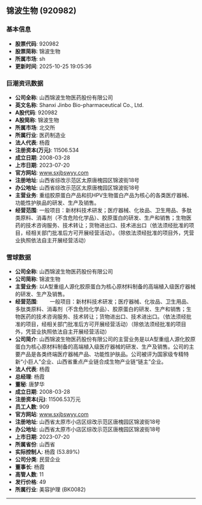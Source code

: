 ## 锦波生物 (920982)

### 基本信息

- **股票代码**: 920982
- **股票简称**: 锦波生物
- **所属市场**: sh
- **更新时间**: 2025-10-25 19:05:36

### 巨潮资讯数据

- **公司全称**: 山西锦波生物医药股份有限公司
- **英文名称**: Shanxi Jinbo Bio-pharmaceutical Co., Ltd.
- **A股代码**: 920982
- **A股简称**: 锦波生物
- **所属市场**: 北交所
- **所属行业**: 医药制造业
- **法人代表**: 杨霞
- **注册资本(万元)**: 11506.534
- **成立日期**: 2008-03-28
- **上市日期**: 2023-07-20
- **官方网站**: www.sxjbswyy.com
- **注册地址**: 山西省综改示范区太原唐槐园区锦波街18号
- **办公地址**: 山西省综改示范区太原唐槐园区锦波街18号
- **主营业务**: 重组胶原蛋白产品和抗HPV生物蛋白产品为核心的各类医疗器械、功能性护肤品的研发、生产及销售。
- **经营范围**: 一般项目：新材料技术研发；医疗器械、化妆品、卫生用品、多肽类原料、消毒剂（不含危险化学品）、胶原蛋白的研发、生产和销售；生物医药的技术咨询服务、技术转让；货物进出口、技术进出口（依法须经批准的项目，经相关部门批准后方可开展经营活动）。（除依法须经批准的项目外，凭营业执照依法自主开展经营活动）

### 雪球数据

- **公司全称**: 山西锦波生物医药股份有限公司
- **公司简称**: 锦波生物
- **主营业务**: 以A型重组人源化胶原蛋白为核心原材料制备的高端植入级医疗器械的研发、生产及销售。
- **经营范围**: 　　一般项目：新材料技术研发；医疗器械、化妆品、卫生用品、多肽类原料、消毒剂（不含危险化学品）、胶原蛋白的研发、生产和销售；生物医药的技术咨询服务、技术转让；货物进出口、技术进出口。（依法须经批准的项目，经相关部门批准后方可开展经营活动）（除依法须经批准的项目外，凭营业执照依法自主开展经营活动）
- **公司简介**: 山西锦波生物医药股份有限公司的主营业务是以A型重组人源化胶原蛋白为核心原材料制备的高端植入级医疗器械的研发、生产及销售。公司的主要产品是各类终端医疗器械产品、功能性护肤品。公司被评为国家级专精特新“小巨人”企业、山西省重点产业链合成生物产业链“链主”企业。
- **法人代表**: 杨霞
- **总经理**: 杨霞
- **董秘**: 唐梦华
- **成立日期**: 2008-03-28
- **注册资本(元)**: 11506.53万元
- **员工人数**: 909
- **官方网站**: www.sxjbswyy.com
- **注册地址**: 山西省太原市小店区综改示范区唐槐园区锦波街18号
- **办公地址**: 山西省太原市小店区综改示范区唐槐园区锦波街18号
- **上市日期**: 2023-07-20
- **所属省份**: 山西省
- **实际控制人**: 杨霞 (53.89%)
- **公司分类**: 民营企业
- **董事长**: 杨霞
- **高管人数**: 11
- **发行价格**: 49
- **所属行业**: 美容护理 (BK0082)

---